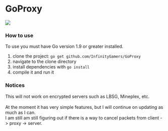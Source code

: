# GoProxy

![](https://upload.wikimedia.org/wikipedia/commons/thumb/b/bb/Proxy_concept_en.svg/1200px-Proxy_concept_en.svg.png)

### How to use

To use you must have Go version 1.9 or greater installed.

1. clone the project: `go get github.com/InfinityGamers/GoProxy`
2. navigate to the clone directory
3. install dependencies with `go install`
4. compile it and run it

### Notices

This will not work on encrypted servers such as LBSG, Mineplex, etc. <br><br>
At the moment it has very simple features, but I will continue on updating as much as I can. <br>
I am still am still figuring out if there is a way to cancel packets from client -> proxy -> server.<br>